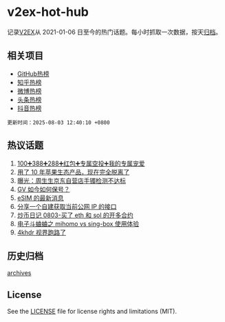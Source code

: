 # v2ex-hot-hub

 记录[V2EX](https://www.v2ex.com/)从 2021-01-06 日至今的热门话题。每小时抓取一次数据，按天[归档](archives)。
 
 ## 相关项目

- [GitHub热榜](https://github.com/lonnyzhang423/github-hot-hub)
- [知乎热榜](https://github.com/lonnyzhang423/zhihu-hot-hub)
- [微博热榜](https://github.com/lonnyzhang423/weibo-hot-hub)
- [头条热榜](https://github.com/lonnyzhang423/toutiao-hot-hub)
- [抖音热榜](https://github.com/lonnyzhang423/douyin-hot-hub)


 `更新时间：2025-08-03 12:40:10 +0800`

## 热议话题

1. [100➕388➕288➕红包➕专属空投➕我的专属宠爱](https://www.v2ex.com/t/1149508)
1. [用了 10 年苹果生态产品，现在完全脱离了](https://www.v2ex.com/t/1149494)
1. [曝光：周生生京东自营店手镯检测不达标](https://www.v2ex.com/t/1149454)
1. [GV 如今如何保号？](https://www.v2ex.com/t/1149533)
1. [eSIM 的最新消息](https://www.v2ex.com/t/1149473)
1. [分享一个自建获取当前公网 IP 的接口](https://www.v2ex.com/t/1149457)
1. [炒币日记 0803-买了 eth 和 sol 的开多合约](https://www.v2ex.com/t/1149544)
1. [电子斗蛐蛐之 mihomo vs sing-box 使用体验](https://www.v2ex.com/t/1149486)
1. [4khdr 视界跑路了](https://www.v2ex.com/t/1149455)

## 历史归档

[archives](archives)

## License

See the [LICENSE](LICENSE) file for license rights and limitations (MIT).
